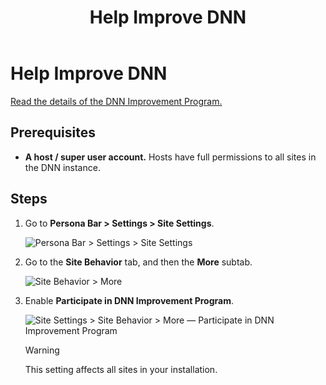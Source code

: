 ﻿---
uid: participate-in-improvement-program
locale: en
title: Help Improve DNN
dnnversion: 09.02.00
related-topics: update-site-info,assign-key-pages,add-metadata-to-pages,configure-messaging,access-web-config,configure-check-for-new-version,configure-html-editor,page-file-versioning,administrators-extensions-overview,administrators-connectors-overview,administrators-search-overview,administrators-vocabularies-overview
---

# Help Improve DNN

[Read the details of the DNN Improvement Program.](https://www.dnnsoftware.com/dnn-improvement-program)

## Prerequisites

*   **A host / super user account.** Hosts have full permissions to all sites in the DNN instance.

## Steps

1.  Go to **Persona Bar \> Settings \> Site Settings**.

    ![Persona Bar > Settings > Site Settings](/images/scr-pbar-host-Settings-E91.png)

2.  Go to the **Site Behavior** tab, and then the **More** subtab.

    ![Site Behavior > More](/images/scr-pbtabs-host-Settings-SiteSettings-SiteBehavior-More-E90.png)

3.  Enable **Participate in DNN Improvement Program**.



    ![Site Settings > Site Behavior > More — Participate in DNN Improvement Program](/images/scr-SiteSettings-SiteBehavior-More-ImprovementProg.png)



    > [!Warning]
    > This setting affects all sites in your installation.
